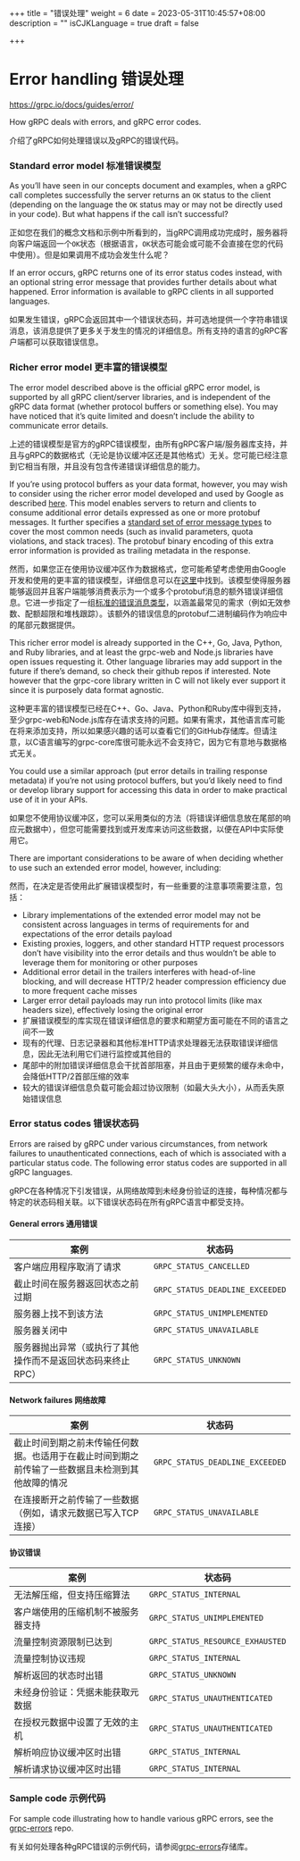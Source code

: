 +++
title = "错误处理"
weight = 6
date = 2023-05-31T10:45:57+08:00
description = ""
isCJKLanguage = true
draft = false

+++

# Error handling 错误处理

https://grpc.io/docs/guides/error/

How gRPC deals with errors, and gRPC error codes.

介绍了gRPC如何处理错误以及gRPC的错误代码。



### Standard error model 标准错误模型

As you’ll have seen in our concepts document and examples, when a gRPC call completes successfully the server returns an `OK` status to the client (depending on the language the `OK` status may or may not be directly used in your code). But what happens if the call isn’t successful?

正如您在我们的概念文档和示例中所看到的，当gRPC调用成功完成时，服务器将向客户端返回一个`OK`状态（根据语言，`OK`状态可能会或可能不会直接在您的代码中使用）。但是如果调用不成功会发生什么呢？

If an error occurs, gRPC returns one of its error status codes instead, with an optional string error message that provides further details about what happened. Error information is available to gRPC clients in all supported languages.

如果发生错误，gRPC会返回其中一个错误状态码，并可选地提供一个字符串错误消息，该消息提供了更多关于发生的情况的详细信息。所有支持的语言的gRPC客户端都可以获取错误信息。

### Richer error model 更丰富的错误模型

The error model described above is the official gRPC error model, is supported by all gRPC client/server libraries, and is independent of the gRPC data format (whether protocol buffers or something else). You may have noticed that it’s quite limited and doesn’t include the ability to communicate error details.

上述的错误模型是官方的gRPC错误模型，由所有gRPC客户端/服务器库支持，并且与gRPC的数据格式（无论是协议缓冲区还是其他格式）无关。您可能已经注意到它相当有限，并且没有包含传递错误详细信息的能力。

If you’re using protocol buffers as your data format, however, you may wish to consider using the richer error model developed and used by Google as described [here](https://cloud.google.com/apis/design/errors#error_model). This model enables servers to return and clients to consume additional error details expressed as one or more protobuf messages. It further specifies a [standard set of error message types](https://github.com/googleapis/googleapis/blob/master/google/rpc/error_details.proto) to cover the most common needs (such as invalid parameters, quota violations, and stack traces). The protobuf binary encoding of this extra error information is provided as trailing metadata in the response.

然而，如果您正在使用协议缓冲区作为数据格式，您可能希望考虑使用由Google开发和使用的更丰富的错误模型，详细信息可以在[这里](https://cloud.google.com/apis/design/errors#error_model)中找到。该模型使得服务器能够返回并且客户端能够消费表示为一个或多个protobuf消息的额外错误详细信息。它进一步指定了一组[标准的错误消息类型](https://github.com/googleapis/googleapis/blob/master/google/rpc/error_details.proto)，以涵盖最常见的需求（例如无效参数、配额超限和堆栈跟踪）。该额外的错误信息的protobuf二进制编码作为响应中的尾部元数据提供。

This richer error model is already supported in the C++, Go, Java, Python, and Ruby libraries, and at least the grpc-web and Node.js libraries have open issues requesting it. Other language libraries may add support in the future if there’s demand, so check their github repos if interested. Note however that the grpc-core library written in C will not likely ever support it since it is purposely data format agnostic.

这种更丰富的错误模型已经在C++、Go、Java、Python和Ruby库中得到支持，至少grpc-web和Node.js库存在请求支持的问题。如果有需求，其他语言库可能在将来添加支持，所以如果感兴趣的话可以查看它们的GitHub存储库。但请注意，以C语言编写的grpc-core库很可能永远不会支持它，因为它有意地与数据格式无关。

You could use a similar approach (put error details in trailing response metadata) if you’re not using protocol buffers, but you’d likely need to find or develop library support for accessing this data in order to make practical use of it in your APIs.

如果您不使用协议缓冲区，您可以采用类似的方法（将错误详细信息放在尾部的响应元数据中），但您可能需要找到或开发库来访问这些数据，以便在API中实际使用它。

There are important considerations to be aware of when deciding whether to use such an extended error model, however, including:

然而，在决定是否使用此扩展错误模型时，有一些重要的注意事项需要注意，包括： 

- Library implementations of the extended error model may not be consistent across languages in terms of requirements for and expectations of the error details payload
- Existing proxies, loggers, and other standard HTTP request processors don’t have visibility into the error details and thus wouldn’t be able to leverage them for monitoring or other purposes
- Additional error detail in the trailers interferes with head-of-line blocking, and will decrease HTTP/2 header compression efficiency due to more frequent cache misses
- Larger error detail payloads may run into protocol limits (like max headers size), effectively losing the original error
- 扩展错误模型的库实现在错误详细信息的要求和期望方面可能在不同的语言之间不一致
- 现有的代理、日志记录器和其他标准HTTP请求处理器无法获取错误详细信息，因此无法利用它们进行监控或其他目的
- 尾部中的附加错误详细信息会干扰首部阻塞，并且由于更频繁的缓存未命中，会降低HTTP/2首部压缩的效率
- 较大的错误详细信息负载可能会超过协议限制（如最大头大小），从而丢失原始错误信息

### Error status codes 错误状态码

Errors are raised by gRPC under various circumstances, from network failures to unauthenticated connections, each of which is associated with a particular status code. The following error status codes are supported in all gRPC languages.

gRPC在各种情况下引发错误，从网络故障到未经身份验证的连接，每种情况都与特定的状态码相关联。以下错误状态码在所有gRPC语言中都受支持。

#### General errors 通用错误

| 案例                                                        | 状态码                          |
| ----------------------------------------------------------- | ------------------------------- |
| 客户端应用程序取消了请求                                    | `GRPC_STATUS_CANCELLED`         |
| 截止时间在服务器返回状态之前过期                            | `GRPC_STATUS_DEADLINE_EXCEEDED` |
| 服务器上找不到该方法                                        | `GRPC_STATUS_UNIMPLEMENTED`     |
| 服务器关闭中                                                | `GRPC_STATUS_UNAVAILABLE`       |
| 服务器抛出异常（或执行了其他操作而不是返回状态码来终止RPC） | `GRPC_STATUS_UNKNOWN`           |



#### Network failures 网络故障

| 案例                                                         | 状态码                          |
| ------------------------------------------------------------ | ------------------------------- |
| 截止时间到期之前未传输任何数据。也适用于在截止时间到期之前传输了一些数据且未检测到其他故障的情况 | `GRPC_STATUS_DEADLINE_EXCEEDED` |
| 在连接断开之前传输了一些数据（例如，请求元数据已写入TCP连接） | `GRPC_STATUS_UNAVAILABLE`       |

#### 协议错误

| 案例                               | 状态码                           |
| ---------------------------------- | -------------------------------- |
| 无法解压缩，但支持压缩算法         | `GRPC_STATUS_INTERNAL`           |
| 客户端使用的压缩机制不被服务器支持 | `GRPC_STATUS_UNIMPLEMENTED`      |
| 流量控制资源限制已达到             | `GRPC_STATUS_RESOURCE_EXHAUSTED` |
| 流量控制协议违规                   | `GRPC_STATUS_INTERNAL`           |
| 解析返回的状态时出错               | `GRPC_STATUS_UNKNOWN`            |
| 未经身份验证：凭据未能获取元数据   | `GRPC_STATUS_UNAUTHENTICATED`    |
| 在授权元数据中设置了无效的主机     | `GRPC_STATUS_UNAUTHENTICATED`    |
| 解析响应协议缓冲区时出错           | `GRPC_STATUS_INTERNAL`           |
| 解析请求协议缓冲区时出错           | `GRPC_STATUS_INTERNAL`           |



### Sample code 示例代码

For sample code illustrating how to handle various gRPC errors, see the [grpc-errors](https://github.com/avinassh/grpc-errors) repo.

有关如何处理各种gRPC错误的示例代码，请参阅[grpc-errors](https://github.com/avinassh/grpc-errors)存储库。